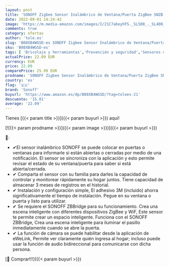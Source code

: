 ```yaml
---
layout: post
title: 'SONOFF Zigbee Sensor Inalámbrico de Ventana/Puerta ZigBee SNZB-04 2PCS  Funciona como Alarma antirrobo para el hogar  Funciona con Alexa/Google Home  SONOFF ZBBridge Requerido  Incluye baterías'
date: 2022-09-01 14:24:42
image: 'https://m.media-amazon.com/images/I/21C7abeyhFS._SL500_._SL400_.jpg'
comments: true
category: ofertas
author: 'tole.es'
slug: 'B08XB4WGSD-es SONOFF Zigbee Sensor Inalámbrico de Ventana/Puerta ZigBee...'
sku: 'B08XB4WGSD-es'
tags: [ 'Bricolaje y herramientas','Prevención y seguridad','Sensores de puertas y ventanas','Sistemas de seguridad para el hogar','google','home','sonoff','🇪🇸', ]
actualPrice: 22.09 EUR
currency: EUR
price: 22.09
comparePrice: 25.99 EUR
prodname: 'SONOFF Zigbee Sensor Inalámbrico de Ventana/Puerta ZigBee SNZB-04 2PCS  Funciona como Alarma antirrobo para el hogar  Funciona con Alexa/Google Home  SONOFF ZBBridge Requerido  Incluye baterías'
country: 'es'
flag: '🇪🇸'
brand: 'Sonoff'
buyurl: 'https://www.amazon.es/dp/B08XB4WGSD/?tag=tolees-21'
descuento: '15.01'
average: '22.09'
---
```


Tienes [{{< param title >}}]({{< param buyurl >}}) aqui!

[![{{< param prodname >}}]({{< param image >}})]({{< param buyurl >}})

🔎:

- ✔El sensor inalámbrico SONOFF se puede colocar en puertas o ventanas para informarle si están abiertas o cerradas por medio de una notificación. El sensor se sincroniza con la aplicación y esto permite revisar el estado de su ventana/puerta para saber si está abierta/cerrada.
- ✔ Comparta el sensor con su familia para darles la capacidad de controlar y monitorear rápidamente su hogar juntos. Tiene capacidad de almacenar 3 meses de registros en el historial.
- ✔ Instalación y configuración simple, El adhesivo 3M (incluido) ahorra significativamente el tiempo de instalación. Pegue en su ventana o puerta y listo para utilizar.
- ✔ Se requiere el SONOFF ZBBridge para su funcionamiento. Crea una escena inteligente con diferentes dispositivos ZigBee y WiF, Este sensor te permite crear un espacio inteligente. Funciona con el SONOFF ZBBridge, Crea una escena inteligente para iluminar el pasillo inmediatamente cuando se abre la puerta.
- ✔ La función de cámara se puede habilitar desde la aplicación de eWeLink, Permite ver claramente quién ingresa al hogar; incluso puede usar la función de audio bidireccional para comunicarse con dicha persona.

[🛒 Comprar!!!]({{< param buyurl >}})
